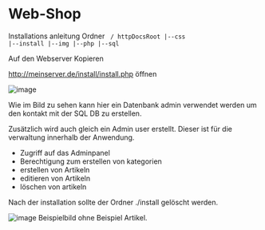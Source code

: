 # Web-Shop

Installations anleitung
Ordner
<code>
/ httpDocsRoot
|--css
|--install
|--img
|--php
|--sql
</code>

Auf den Webserver Kopieren

http://meinserver.de/install/install.php öffnen

![image](https://github.com/mbaumgae81/Web-Shop/assets/7016905/9f901afa-ffda-4f7f-bfbb-befcf7e2a753)

Wie im Bild zu sehen kann hier ein Datenbank admin verwendet werden um den kontakt mit der SQL DB zu erstellen.

Zusätzlich wird auch gleich ein Admin user erstellt. Dieser ist für die verwaltung innerhalb der Anwendung.

- Zugriff auf das Adminpanel
- Berechtigung zum erstellen von kategorien
- erstellen von Artikeln
- editieren von Artikeln
- löschen von artikeln

Nach der installation sollte der Ordner ./install gelöscht werden.

![image](https://github.com/mbaumgae81/Web-Shop/assets/7016905/1752dc69-435d-4903-a7d4-866852ee7f1e)
Beispielbild ohne Beispiel Artikel.

